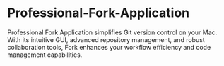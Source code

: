 # Professional-Fork-Application
Professional Fork Application simplifies Git version control on your Mac. With its intuitive GUI, advanced repository management, and robust collaboration tools, Fork enhances your workflow efficiency and code management capabilities.
